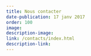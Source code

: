 ```yaml
---
title: Nous contacter
date-publication: 17 janv 2017
order: 100
image:
description-image:
link: /contacts/index.html
description-link: 
---
```

